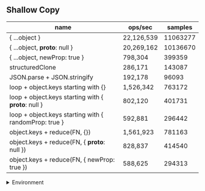 ## Shallow Copy

|name|ops/sec|samples|
|-|-|-|
|{ ...object }|22,126,539|11063277|
|{ ...object, __proto__: null }|20,269,162|10136670|
|{ ...object, newProp: true }|798,304|399359|
|structuredClone|286,171|143087|
|JSON.parse + JSON.stringify|192,178|96093|
|loop + object.keys starting with {}|1,526,342|763172|
|loop + object.keys starting with { __proto__: null }|802,120|401731|
|loop + object.keys starting with { randomProp: true }|592,881|296442|
|object.keys + reduce(FN, {})|1,561,923|781163|
|object.keys + reduce(FN, { __proto__: null })|828,837|414540|
|object.keys + reduce(FN, { newProp: true })|588,625|294313|


<details>
<summary>Environment</summary>

* __Machine:__ linux x64 | 4 vCPUs | 7.6GB Mem
* __Run:__ Tue Oct 29 2024 19:11:43 GMT+0000 (Coordinated Universal Time)
* __Node:__ `v20.17.0`
</details>

<!--
{"environment":{"platform":"linux","arch":"x64","cpus":4,"totalMemory":7.597877502441406},"benchmarks":[{"name":"{ ...object }","opsSec":22126539.8390145,"samples":11063277},{"name":"{ ...object, __proto__: null }","opsSec":20269162.566133443,"samples":10136670},{"name":"{ ...object, newProp: true }","opsSec":798304.0777390841,"samples":399359},{"name":"structuredClone","opsSec":286171.7993388631,"samples":143087},{"name":"JSON.parse + JSON.stringify","opsSec":192178.67683934033,"samples":96093},{"name":"loop + object.keys starting with {}","opsSec":1526342.3576556232,"samples":763172},{"name":"loop + object.keys starting with { __proto__: null }","opsSec":802120.6729555463,"samples":401731},{"name":"loop + object.keys starting with { randomProp: true }","opsSec":592881.5976437663,"samples":296442},{"name":"object.keys + reduce(FN, {})","opsSec":1561923.9295420572,"samples":781163},{"name":"object.keys + reduce(FN, { __proto__: null })","opsSec":828837.0164825739,"samples":414540},{"name":"object.keys + reduce(FN, { newProp: true })","opsSec":588625.113530579,"samples":294313}]}-->
